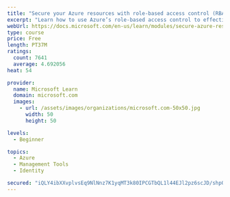 ```yaml
---
title: "Secure your Azure resources with role-based access control (RBAC)"
excerpt: "Learn how to use Azure’s role-based access control to effectively manage your team’s access to Azure resources."
webUrl: https://docs.microsoft.com/en-us/learn/modules/secure-azure-resources-with-rbac/
type: course
price: Free
length: PT37M
ratings:
  count: 7641
  average: 4.692056
heat: 54

provider:
  name: Microsoft Learn
  domain: microsoft.com
  images:
    - url: /assets/images/organizations/microsoft.com-50x50.jpg
      width: 50
      height: 50

levels:
  - Beginner

topics:
  - Azure
  - Management Tools
  - Identity

secured: "iQLY4ibXXvplvsEq9NlNnz7K1yqMT3k80IPCGTbQL1l44EJl2pz6scJD/shpO7X18EA+4aqde69luwt5OKpJMJPFmovdyTR/1SfXoGBeyM75WF2h4lj/W/ThX2WZnH0GIQM0cdv6b04+cqv5SV7bqU0bjLvKlr49E5U4c4hiulPH5c0EzaLRwJ1ZbgcNfUwamMS/KR1EmPZZKz1V9h0gi8CtQ8WJxY9a0DBLLkg/WlztmlBA0C+CB86EHN2Ut3ASoSJJbnhQDiBTAu3VJTeVbNW1tFYeplMGpqT8EdyzF5WY9qLTLT3t+vUqWRy/xzKMs48TElKj8zNf3Ru9VstrJF4qv4SFL5EDWTLlFpF80wTZuzsVFJpvsVwGdpX7JOOiz3vwhisJn9MzVVi1djqRA6PJUnpDD9dlSfuYGsEA5ko=;a0OexcmZNwu4tgXf6KXV6g=="
---
```


